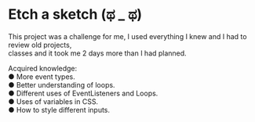 # Etch a sketch \(ಥ \_ ಥ\)

This project was a challenge for me, I used everything I knew and I had to review old projects, </br>
classes and it took me 2 days more than I had planned.

Acquired knowledge:</br>
● More event types.</br>
● Better understanding of loops.</br>
● Different uses of EventListeners and Loops.</br>
● Uses of variables in CSS.</br>
● How to style different inputs.
